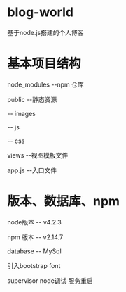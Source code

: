 # blog-world

基于node.js搭建的个人博客

# 基本项目结构

node_modules    --npm 仓库

public          --静态资源

  -- images
  
  -- js
  
  -- css
  
views           --视图模板文件

app.js          --入口文件

# 版本、数据库、npm

node版本    -- v4.2.3

npm 版本    -- v2.14.7

database    -- MySql

引入bootstrap font

supervisor node调试 服务重启
